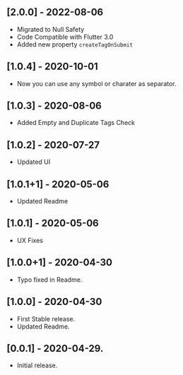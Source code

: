 ## [2.0.0] - 2022-08-06

- Migrated to Null Safety
- Code Compatible with Flutter 3.0
- Added new property `createTagOnSubmit`

## [1.0.4] - 2020-10-01

- Now you can use any symbol or charater as separator.

## [1.0.3] - 2020-08-06

- Added Empty and Duplicate Tags Check

## [1.0.2] - 2020-07-27

- Updated UI

## [1.0.1+1] - 2020-05-06

- Updated Readme

## [1.0.1] - 2020-05-06

- UX Fixes

## [1.0.0+1] - 2020-04-30

- Typo fixed in Readme.

## [1.0.0] - 2020-04-30

- First Stable release.
- Updated Readme.

## [0.0.1] - 2020-04-29.

- Initial release.
